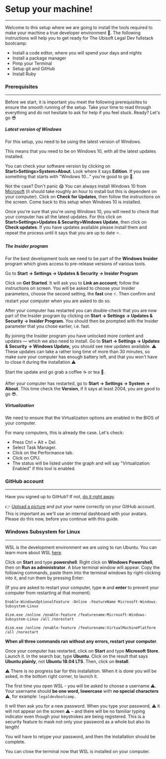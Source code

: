 # Setup your machine!
___

Welcome to this setup where we are going to install the tools required to make your machine a true developer environment 💪. The following instructions will help you to get ready for The Ubisoft Legal Dev fullstack bootcamp:

- Install a code editor, where you will spend your days and nights
- Install a package manager
- Pimp your Terminal
- Setup git and GitHub
- Install Ruby


### Prerequisites
___

Before we start, it is important you meet the following prerequisites to ensure the smooth running of the setup. Take your time to read through everything and do not hesitate to ask for help if you feel stuck. Ready? Let's go 😎

##### Latest version of Windows
For this setup, you need to be using the latest version of Windows.

This means that you need to be on Windows 10, with all the latest updates installed.

You can check your software version by clicking on **Start>Settings>System>About**. Look where it says **Edition**. If you see something that starts with "Windows 10..." you're good to go 💪.

Not the case? Don't panic 😱 You can always install Windows 10 from [Microsoft](https://www.microsoft.com/en-gb/windows/get-windows-10) (it should take roughly an hour to install but this is dependent on your computer). Click on **Check for Updates**, then follow the instructions on the screen. Come back to this setup when Windows 10 is installed.

Once you're sure that you're using Windows 10, you will need to check that your computer has all the latest updates. For this click on **Start>Settings>Updates & Security>Windows Update**, then click on **Check updates**. If you have updates available please install them and repeat the process until it says that you are up to date ⭐.

##### The Insider program
For the best development tools we need to be part of the **Windows Insider** program which gives access to pre-release versions of various tools.

Go to **Start → Settings → Updates & Security → Insider Program**

Click on **Get Started**. It will ask you to **Link an account**; follow the instructions on screen. You will be asked to choose your Insider parameters, choose the second setting, the **fast** one ⚡. Then confirm and restart your computer when you are asked to do so.

After your computer has restarted you can double-check that you are now part of the Insider program by clicking on **Start → Settings → Updates & Security → Insider Program.** You should then be prompted with the Insider parameter that you chose earlier, i.e. fast.

By joining the Insider program you have unlocked more content and updates — which we also need to install. Go to **Start → Settings → Updates & Security → Windows Update,** you should see new updates available. ⚠️ These updates can take a rather long time of more than 30 minutes, so make sure your computer has enough battery left, and that you won't have to close it during the installation ⚠️

Start the update and go grab a coffee ☕ or tea 🍵.

After your computer has restarted, go to **Start → Settings → System → About**. This time check the **Version**, if it says at least 2004, you are good to go 😎.

##### Virtualization
We need to ensure that the Virtualization options are enabled in the BIOS of your computer.

For many computers, this is already the case. Let's check:

- Press Ctrl + Alt + Del.
- Select Task Manager.
- Click on the Performance tab.
- Click on CPU.
- The status will be listed under the graph and will say "Virtualization: Enabled" if this tool is enabled.


### GitHub account
___
Have you signed up to GitHub? If not, [do it right away](https://github.com/).

👉 [Upload a picture](https://github.com/settings/profile) and put your name correctly on your GitHub account. This is important as we'll use an internal dashboard with your avatars. Please do this now, before you continue with this guide.

### Windows Subsystem for Linux
___

WSL is the development environment we are using to run Ubuntu. You can learn more about WSL [here](https://docs.microsoft.com/en-us/windows/wsl/faq).

Click on **Start** and type **powershell**. Right click on **Windows Powershell**, then on **Run as administrator**. A blue terminal window will appear. Copy the following commands, paste them into the terminal windows by right-clicking into it, and run them by pressing Enter:

(If you are asked to restart your computer, type **n** and **enter** to prevent your computer from restarting at that moment).

```
Enable-WindowsOptionalFeature -Online -FeatureName Microsoft-Windows-Subsystem-Linux
```

```
dism.exe /online /enable-feature /featurename:Microsoft-Windows-Subsystem-Linux /all /norestart
```

````
dism.exe /online /enable-feature /featurename:VirtualMachinePlatform /all /norestart
````

**When all three commands ran without any errors, restart your computer**.

Once your computer has restarted, click on **Start** and type **Microsoft Store**. Launch it. In the search bar, type **Ubuntu**. Click on the result that says **Ubuntu plainly**, not **Ubuntu 18.04 LTS**. Then, click on **Install**.

⚠️ There is no progress bar for this installation. When it is done you will be asked, in the bottom right corner, to launch it.

The first time you open WSL - you will be asked to choose a username ⚠️. Your username should **be one word, lowercase** with **no special characters** ⚠️, for example: `legaldevbootcamp.`

It will then ask you for a new password. When you type your password, ⚠️ it will not appear on the screen ⚠️ – and there will be no familiar typing indicator even though your keystrokes are being registered. This is a security feature to mask not only your password as a whole but also its length!

You will have to retype your password, and then the installation should be complete.

You can close the terminal now that WSL is installed on your computer.
